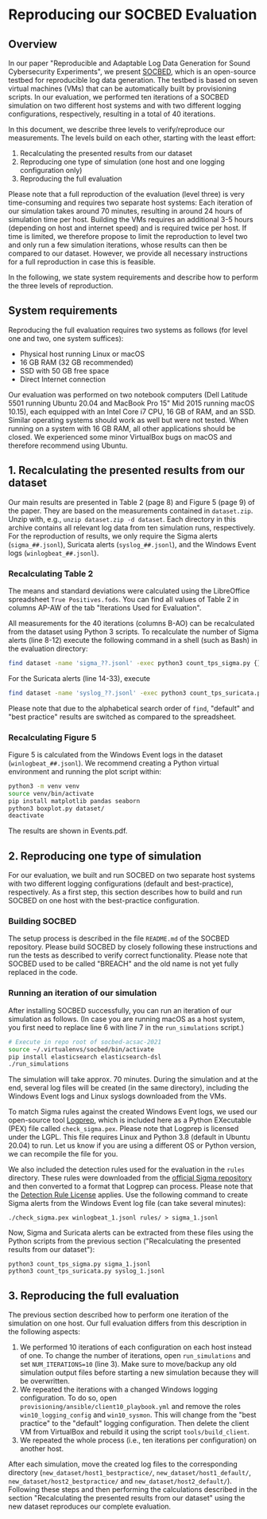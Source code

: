 # Reproducing our SOCBED Evaluation

## Overview

In our paper "Reproducible and Adaptable Log Data Generation for Sound Cybersecurity Experiments", we present [SOCBED](https://github.com/fkie-cad/socbed), which is an open-source testbed for reproducible log data generation.
The testbed is based on seven virtual machines (VMs) that can be automatically built by provisioning scripts.
In our evaluation, we performed ten iterations of a SOCBED simulation on two different host systems and with two different logging configurations, respectively, resulting in a total of 40 iterations.

In this document, we describe three levels to verify/reproduce our measurements.
The levels build on each other, starting with the least effort:

1. Recalculating the presented results from our dataset
2. Reproducing one type of simulation (one host and one logging configuration only)
3. Reproducing the full evaluation

Please note that a full reproduction of the evaluation (level three) is very time-consuming and requires two separate host systems:
Each iteration of our simulation takes around 70 minutes, resulting in around 24 hours of simulation time per host.
Building the VMs requires an additional 3-5 hours (depending on host and internet speed) and is required twice per host.
If time is limited, we therefore propose to limit the reproduction to level two and only run a few simulation iterations, whose results can then be compared to our dataset.
However, we provide all necessary instructions for a full reproduction in case this is feasible.

In the following, we state system requirements and describe how to perform the three levels of reproduction.

## System requirements

Reproducing the full evaluation requires two systems as follows (for level one and two, one system suffices):

* Physical host running Linux or macOS
* 16 GB RAM (32 GB recommended)
* SSD with 50 GB free space
* Direct Internet connection

Our evaluation was performed on two notebook computers (Dell Latitude 5501 running Ubuntu 20.04 and MacBook Pro 15" Mid 2015 running macOS 10.15), each equipped with an Intel Core i7 CPU, 16 GB of RAM, and an SSD.
Similar operating systems should work as well but were not tested.
When running on a system with 16 GB RAM, all other applications should be closed.
We experienced some minor VirtualBox bugs on macOS and therefore recommend using Ubuntu.

## 1. Recalculating the presented results from our dataset

Our main results are presented in Table 2 (page 8) and Figure 5 (page 9) of the paper.
They are based on the measurements contained in `dataset.zip`.
Unzip with, e.g., `unzip dataset.zip -d dataset`.
Each directory in this archive contains all relevant log data from ten simulation runs, respectively.
For the reproduction of results, we only require the Sigma alerts (`sigma_##.jsonl`), Suricata alerts (`syslog_##.jsonl`), and the Windows Event logs (`winlogbeat_##.jsonl`).

### Recalculating Table 2

The means and standard deviations were calculated using the LibreOffice spreadsheet `True Positives.fods`.
You can find all values of Table 2 in columns AP-AW of the tab "Iterations Used for Evaluation".

All measurements for the 40 iterations (columns B-AO) can be recalculated from the dataset using Python 3 scripts.
To recalculate the number of Sigma alerts (line 8-12) execute the following command in a shell (such as Bash) in the evaluation directory:

```sh
find dataset -name 'sigma_??.jsonl' -exec python3 count_tps_sigma.py {} \;
```

For the Suricata alerts (line 14-33), execute

```sh
find dataset -name 'syslog_??.jsonl' -exec python3 count_tps_suricata.py {} \;
```

Please note that due to the alphabetical search order of `find`, "default" and "best practice" results are switched as compared to the spreadsheet.

### Recalculating Figure 5

Figure 5 is calculated from the Windows Event logs in the dataset (`winlogbeat_##.jsonl`).
We recommend creating a Python virtual environment and running the plot script within:

```sh
python3 -m venv venv
source venv/bin/activate
pip install matplotlib pandas seaborn
python3 boxplot.py dataset/
deactivate
```

The results are shown in Events.pdf.

## 2. Reproducing one type of simulation

For our evaluation, we built and run SOCBED on two separate host systems with two different logging configurations (default and best-practice), respectively.
As a first step, this section describes how to build and run SOCBED on one host with the best-practice configuration.

### Building SOCBED

The setup process is described in the file `README.md` of the SOCBED repository.
Please build SOCBED by closely following these instructions and run the tests as described to verify correct functionality.
Please note that SOCBED used to be called "BREACH" and the old name is not yet fully replaced in the code.

### Running an iteration of our simulation

After installing SOCBED successfully, you can run an iteration of our simulation as follows.
(In case you are running macOS as a host system, you first need to replace line 6 with line 7 in the `run_simulations` script.)

```sh
# Execute in repo root of socbed-acsac-2021
source ~/.virtualenvs/socbed/bin/activate
pip install elasticsearch elasticsearch-dsl
./run_simulations
```

The simulation will take approx. 70 minutes.
During the simulation and at the end, several log files will be created (in the same directory), including the Windows Event logs and Linux syslogs downloaded from the VMs.

To match Sigma rules against the created Windows Event logs, we used our open-source tool [Logprep](https://github.com/fkie-cad/Logprep), which is included here as a Python EXecutable (PEX) file called `check_sigma.pex`.
Please note that Logprep is licensed under the LGPL.
This file requires Linux and Python 3.8 (default in Ubuntu 20.04) to run.
Let us know if you are using a different OS or Python version, we can recompile the file for you.

We also included the detection rules used for the evaluation in the `rules` directory.
These rules were downloaded from the [official Sigma repository](https://github.com/SigmaHQ/sigma) and then converted to a format that Logprep can process.
Please note that the [Detection Rule License](https://github.com/SigmaHQ/sigma/blob/master/LICENSE.Detection.Rules.md) applies.
Use the following command to create Sigma alerts from the Windows Event log file (can take several minutes):

```
./check_sigma.pex winlogbeat_1.jsonl rules/ > sigma_1.jsonl
```

Now, Sigma and Suricata alerts can be extracted from these files using the Python scripts from the previous section ("Recalculating the presented results from our dataset"):

```
python3 count_tps_sigma.py sigma_1.jsonl
python3 count_tps_suricata.py syslog_1.jsonl
```

## 3. Reproducing the full evaluation

The previous section described how to perform one iteration of the simulation on one host.
Our full evaluation differs from this description in the following aspects:

1. We performed 10 iterations of each configuration on each host instead of one. To change the number of iterations, open `run_simulations` and set `NUM_ITERATIONS=10` (line 3). Make sure to move/backup any old simulation output files before starting a new simulation because they will be overwritten.
1. We repeated the iterations with a changed Windows logging configuration. To do so, open `provisioning/ansible/client10_playbook.yml` and remove the roles `win10_logging_config` and `win10_sysmon`. This will change from the "best practice" to the "default" logging configuration. Then delete the client VM from VirtualBox and rebuild it using the script `tools/build_client`.
1. We repeated the whole process (i.e., ten iterations per configuration) on another host.

After each simulation, move the created log files to the corresponding directory (`new_dataset/host1_bestpractice/`, `new_dataset/host1_default/`, `new_dataset/host2_bestpractice/` and `new_dataset/host2_default/`). Following these steps and then performing the calculations described in the section "Recalculating the presented results from our dataset" using the new dataset reproduces our complete evaluation.
